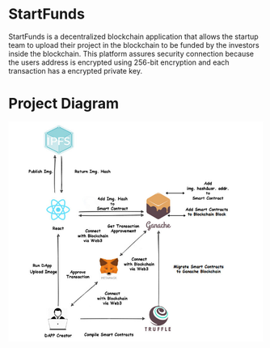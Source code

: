# StartFunds
StartFunds is a decentralized blockchain application that allows the startup team to upload their project in the blockchain to be funded by the investors inside the blockchain. This platform assures security connection because the users address is encrypted using 256-bit encryption and each transaction has a encrypted private key.

# Project Diagram

![](https://github.com/iverjaycel/Start_funds/blob/main/ProjectDiagram.jpg)

